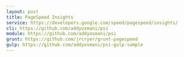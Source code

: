 ```yaml
---
layout: post
title: PageSpeed Insights
service: https://developers.google.com/speed/pagespeed/insights/
cli: https://github.com/addyosmani/psi
module: https://github.com/addyosmani/psi
grunt: https://github.com/jrcryer/grunt-pagespeed
gulp: https://github.com/addyosmani/psi-gulp-sample
---
```


